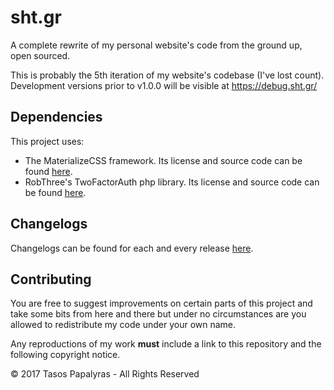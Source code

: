 # sht.gr
A complete rewrite of my personal website's code from the ground up, open sourced.

This is probably the 5th iteration of my website's codebase (I've lost count).
Development versions prior to v1.0.0 will be visible at https://debug.sht.gr/

## Dependencies
This project uses:
+ The MaterializeCSS framework.
Its license and source code can be found [here](https://github.com/Dogfalo/materialize).
+ RobThree's TwoFactorAuth php library.
Its license and source code can be found [here](https://github.com/RobThree/TwoFactorAuth).

## Changelogs
Changelogs can be found for each and every release [here](https://github.com/ShtHappens796/sht.gr/releases).

## Contributing
You are free to suggest improvements on certain parts of this project and take some bits from here and there but under no circumstances are you allowed to redistribute my code under your own name.

Any reproductions of my work **must** include a link to this repository and the following copyright notice.

© 2017 Tasos Papalyras - All Rights Reserved
